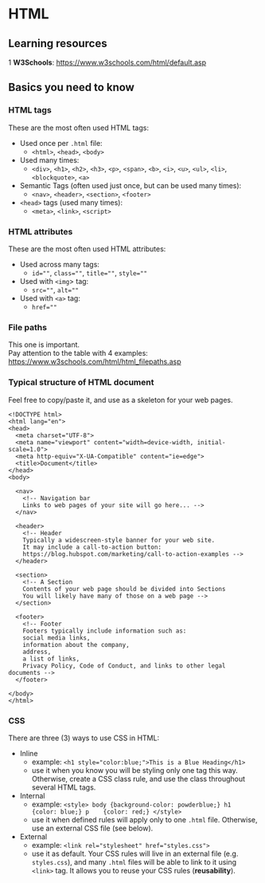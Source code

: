 # HTML

## Learning resources

1 **W3Schools**: https://www.w3schools.com/html/default.asp  


## Basics you need to know

### HTML tags

These are the most often used HTML tags:  

* Used once per `.html` file: 
  * `<html>`, `<head>`, `<body>`  
* Used many times: 
  * `<div>`, `<h1>`, `<h2>`, `<h3>`, `<p>`, `<span>`, `<b>`, `<i>`, `<u>`, `<ul>`, `<li>`, `<blockquote>`, `<a>`  
* Semantic Tags (often used just once, but can be used many times): 
  * `<nav>`, `<header>`, `<section>`, `<footer>`  
* `<head>` tags (used many times):  
  * `<meta>`, `<link>`, `<script>`
  

### HTML attributes

These are the most often used HTML attributes:  

* Used across many tags:
  * `id=""`, `class=""`, `title=""`, `style=""` 
* Used with `<img`> tag:  
  * `src=""`, `alt=""` 
* Used with `<a>` tag:  
  * `href=""`  
  
  
### File paths

This one is important.  
Pay attention to the table with 4 examples: https://www.w3schools.com/html/html_filepaths.asp


### Typical structure of HTML document

Feel free to copy/paste it, and use as a skeleton for your web pages.   

```
<!DOCTYPE html>
<html lang="en">
<head>
  <meta charset="UTF-8">
  <meta name="viewport" content="width=device-width, initial-scale=1.0">
  <meta http-equiv="X-UA-Compatible" content="ie=edge">
  <title>Document</title>
</head>
<body>

  <nav>
    <!-- Navigation bar
    Links to web pages of your site will go here... -->
  </nav>
  
  <header>
    <!-- Header
    Typically a widescreen-style banner for your web site.
    It may include a call-to-action button:
    https://blog.hubspot.com/marketing/call-to-action-examples -->
  </header>
  
  <section>
    <!-- A Section
    Contents of your web page should be divided into Sections
    You will likely have many of those on a web page -->
  </section>
  
  <footer>
    <!-- Footer
    Footers typically include information such as:
    social media links,
    information about the company,
    address,
    a list of links,
    Privacy Policy, Code of Conduct, and links to other legal documents -->
  </footer>
  
</body>
</html>
```

### CSS
 
There are three (3) ways to use CSS in HTML:  
 
* Inline
  * example: `<h1 style="color:blue;">This is a Blue Heading</h1>`
  * use it when you know you will be styling only one tag this way. Otherwise, create a CSS class rule, and use the class throughout several HTML tags.
* Internal
  * example: ```<style>
    body {background-color: powderblue;}
    h1   {color: blue;}
    p    {color: red;}
    </style>```
  * use it when defined rules will apply only to one `.html` file. Otherwise, use an external CSS file (see below).
* External
  * example: `<link rel="stylesheet" href="styles.css">`
  * use it as default. Your CSS rules will live in an external file (e.g. `styles.css`), and many `.html` files will be able to link to it using `<link>` tag. It allows you to reuse your CSS rules (**reusability**).
   
   
   

